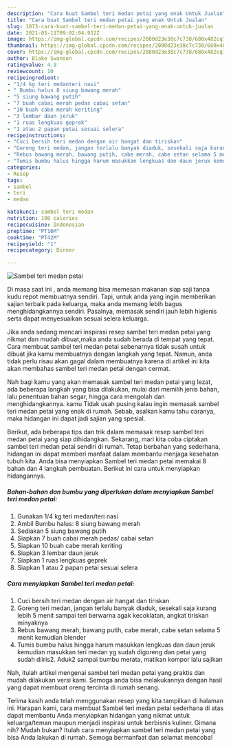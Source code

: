 ```yaml
---
description: "Cara buat Sambel teri medan petai yang enak Untuk Jualan"
title: "Cara buat Sambel teri medan petai yang enak Untuk Jualan"
slug: 1073-cara-buat-sambel-teri-medan-petai-yang-enak-untuk-jualan
date: 2021-05-11T09:02:04.932Z
image: https://img-global.cpcdn.com/recipes/2080d23e38c7c738/680x482cq70/sambel-teri-medan-petai-foto-resep-utama.jpg
thumbnail: https://img-global.cpcdn.com/recipes/2080d23e38c7c738/680x482cq70/sambel-teri-medan-petai-foto-resep-utama.jpg
cover: https://img-global.cpcdn.com/recipes/2080d23e38c7c738/680x482cq70/sambel-teri-medan-petai-foto-resep-utama.jpg
author: Blake Swanson
ratingvalue: 4.9
reviewcount: 10
recipeingredient:
- "1/4 kg teri medanteri nasi"
- " Bumbu halus 8 siung bawang merah"
- "5 siung bawang putih"
- "7 buah cabai merah pedas cabai setan"
- "10 buah cabe merah keriting"
- "3 lembar daun jeruk"
- "1 ruas lengkuas geprek"
- "1 atau 2 papan petai sesuai selera"
recipeinstructions:
- "Cuci bersih teri medan dengan air hangat dan tiriskan"
- "Goreng teri medan, jangan terlalu banyak diaduk, sesekali saja kurang lebih 5 menit sampai teri berwarna agak kecoklatan, angkat tiriskan minyaknya"
- "Rebus bawang merah, bawang putih, cabe merah, cabe setan selama 5 menit kemudian blender"
- "Tumis bumbu halus hingga harum masukkan lengkuas dan daun jeruk kemudian masukkan teri medan yg sudah digoreng dan petai yang sudah diiris2. Aduk2 sampai bumbu merata, matikan kompor lalu sajikan"
categories:
- Resep
tags:
- sambel
- teri
- medan

katakunci: sambel teri medan 
nutrition: 198 calories
recipecuisine: Indonesian
preptime: "PT16M"
cooktime: "PT42M"
recipeyield: "1"
recipecategory: Dinner

---
```



![Sambel teri medan petai](https://img-global.cpcdn.com/recipes/2080d23e38c7c738/680x482cq70/sambel-teri-medan-petai-foto-resep-utama.jpg)

Di masa  saat ini , anda memang bisa memesan makanan siap saji tanpa kudu repot membuatnya sendiri. Tapi, untuk anda yang ingin memberikan sajian terbaik pada keluarga, maka anda memang lebih bagus menghidangkannya sendiri. Pasalnya, memasak sendiri jauh lebih higienis serta dapat menyesuaikan sesuai selera keluarga.

Jika anda sedang mencari inspirasi resep sambel teri medan petai yang nikmat dan mudah dibuat,maka anda sudah berada di tempat yang tepat. Cara membuat sambel teri medan petai  sebenarnya tidak susah untuk dibuat jika kamu membuatnya dengan langkah yang tepat. Namun, anda tidak perlu risau akan gagal dalam membuatnya 
karena di artikel ini kita akan membahas sambel teri medan petai dengan cermat.  



Nah bagi kamu yang akan memasak sambel teri medan petai yang lezat, ada beberapa langkah yang bisa dilakukan, mulai dari memilih jenis bahan, lalu penentuan bahan segar, hingga cara mengolah dan menghidangkannya. kamu Tidak usah pusing kalau ingin memasak sambel teri medan petai yang enak di rumah. Sebab, asalkan kamu  tahu caranya, maka hidangan ini dapat jadi sajian yang spesial.

Berikut, ada beberapa tips dan trik dalam memasak resep sambel teri medan petai yang siap dihidangkan. Sekarang, mari kita coba ciptakan sambel teri medan petai sendiri di rumah. Tetap berbahan yang sederhana, hidangan ini dapat memberi manfaat dalam membantu menjaga kesehatan tubuh kita. Anda bisa menyiapkan Sambel teri medan petai memakai 8 bahan dan 4 langkah pembuatan. Berikut ini cara untuk menyiapkan hidangannya.

<!--inarticleads1-->

##### Bahan-bahan dan bumbu yang diperlukan dalam menyiapkan Sambel teri medan petai:

1. Gunakan 1/4 kg teri medan/teri nasi
1. Ambil  Bumbu halus: 8 siung bawang merah
1. Sediakan 5 siung bawang putih
1. Siapkan 7 buah cabai merah pedas/ cabai setan
1. Siapkan 10 buah cabe merah keriting
1. Siapkan 3 lembar daun jeruk
1. Siapkan 1 ruas lengkuas geprek
1. Siapkan 1 atau 2 papan petai sesuai selera




<!--inarticleads2-->

##### Cara menyiapkan Sambel teri medan petai:

1. Cuci bersih teri medan dengan air hangat dan tiriskan
1. Goreng teri medan, jangan terlalu banyak diaduk, sesekali saja kurang lebih 5 menit sampai teri berwarna agak kecoklatan, angkat tiriskan minyaknya
1. Rebus bawang merah, bawang putih, cabe merah, cabe setan selama 5 menit kemudian blender
1. Tumis bumbu halus hingga harum masukkan lengkuas dan daun jeruk kemudian masukkan teri medan yg sudah digoreng dan petai yang sudah diiris2. Aduk2 sampai bumbu merata, matikan kompor lalu sajikan




Nah, itulah artikel mengenai  sambel teri medan petai  yang praktis dan mudah dilakukan versi kami. Semoga anda bisa melakukannya dengan hasil yang dapat membuat oreng tercinta di rumah senang. 

Terima kasih anda telah menggunakan resep yang kita tampilkan di halaman ini. Harapan kami, cara membuat  Sambel teri medan petai sederhana di atas dapat membantu Anda menyiapkan hidangan yang nikmat untuk keluarga/teman maupun menjadi inspirasi untuk berbisnis kuliner. Gimana nih? Mudah bukan? Itulah cara menyiapkan sambel teri medan petai yang bisa Anda lakukan di rumah. Semoga bermanfaat dan selamat mencoba!

